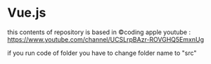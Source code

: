 # Vue.js
this contents of repository is based in ©coding apple youtube : https://www.youtube.com/channel/UCSLrpBAzr-ROVGHQ5EmxnUg

if you run code of folder you have to change folder name to "src"
